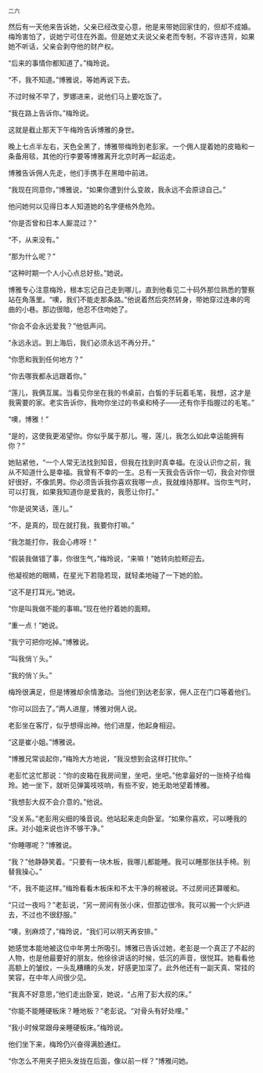     二六 

   然后有一天他来告诉她，父亲已经改变心意，他是来带她回家住的，但却不成婚。梅玲害怕了，说她宁可住在外面。但是她丈夫说父亲老而专制，不容许违背，如果她不听话，父亲会剥夺他的财产权。

   “后来的事情你都知道了。”梅玲说。

   “不，我不知道。”博雅说，等她再说下去。

   不过时候不早了，罗娜进来，说他们马上要吃饭了。

   “我在路上告诉你。”梅玲说。

   这就是截止那天下午梅玲告诉博雅的身世。

   晚上七点半左右，天色全黑了，博雅带梅玲到老彭家。一个佣人提着她的皮箱和一条备用毯，其他的行李要等博雅离开北京时再一起运走。

   博雅告诉佣人先走，他们手携手在黑暗中前进。

   “我现在同意你，”博雅说，“如果你遭到什么变故，我永远不会原谅自己。”

   他问她何以见得日本人知道她的名字便格外危险。

   “你是否曾和日本人厮混过？”

   “不，从来没有。”

   “那为什么呢？”

   “这种时期一个人小心点总好些。”她说。

   博雅专心注意梅玲，根本忘记自己走到哪儿，直到他看见二十码外那位熟悉的警察站在角落里。“噢，我们不能走那条路。”他说着然后突然转身，带她穿过连串的弯曲的小巷。那边很暗，他忍不住吻她了。

   “你会不会永远爱我？”他低声问。

   “永远永远。到上海后，我们必须永远不再分开。”

   “你愿和我到任何地方？”

   “你去哪我都永远跟着你。”

   “莲儿，我俩互属。当看见你坐在我的书桌前，白皙的手玩着毛笔，我想，这才是我需要的家。老实告诉你，我吻你坐过的书桌和椅子——还有你手指握过的毛笔。”

   “噢，博雅！”

   “是的，这使我更渴望你。你似乎属于那儿。喔，莲儿，我怎么如此幸运能拥有你？”

   她贴紧他，“一个人常无法找到知音，但我在找到时真幸福。在没认识你之前，我从不知道什么是幸福。我曾有不幸的一生。总有一天我会告诉你一切，我会对你很好很好，不像凯男。你必须告诉我你喜欢我哪一点，我就维持那样。当你生气时，可以打我，如果我知道你是爱我的，我愿让你打。”

   “你是说笑话，莲儿。”

   “不，是真的，现在就打我，我要你打嘛。”

   “我怎能打你，我会心疼呀！”

   “假装我做错了事，你很生气，”梅玲说，“来嘛！”她转向脸颊迎去。

   他凝视她的眼睛，在星光下若隐若现，就轻柔地碰了一下她的脸。

   “这不是打耳光。”她说。

   “你是叫我做不能的事嘛。”现在他拧着她的面颊。

   “重一点！”她说。

   “我宁可把你吃掉。”博雅说。

   “叫我俏丫头。”

   “我的俏丫头。”

   梅玲很满足，但是博雅却余情激动。当他们到达老彭家，佣人正在门口等着他们。

   “你可以回去了。”两人进屋，博雅对佣人说。

   老彭坐在客厅，似乎想得出神。他们进屋，他起身相迎。

   “这是崔小姐。”博雅说。

   “博雅兄常谈起你，”梅玲大方地说，“我没想到会这样打扰你。”

   老彭忙这忙那说：“你的皮箱在我房间里，坐吧，坐吧。”他拿最好的一张椅子给梅玲。她一坐下，就听见弹簧吱吱响，有些不安，她无助地望着博雅。

   “我想彭大叔不会介意的。”他说。

   “没关系。”老彭用尖细的嗓音说。他站起来走向卧室。“如果你喜欢，可以睡我的床。对小姐来说也许不够干净。”

   “你睡哪呢？”博雅说。

   “我？”他静静笑着。“只要有一块木板，我哪儿都能睡。我可以睡那张扶手椅。别替我操心。”

   “不，我不能这样。”梅玲看看木板床和不太干净的棉被说。不过房间还算暖和。

   “只过一夜吗？”老彭说，“另一房间有张小床，但那边很冷。我可以搬一个火炉进去，不过也不很舒服。”

   “噢，别麻烦了，”梅玲说，“我们可以明天再安排。”

   她感觉本能地被这位中年男士所吸引。博雅已告诉过她，老彭是一个真正了不起的人物，也是他最要好的朋友。他徐徐讲话的时候，低沉的声音，很悦耳。她看看他高额上的皱纹，一头乱糟糟的头发，好感更加深了。此外他还有一副天真、常挂的笑容，在中年人间很少见。

   “我真不好意思，”他们走出卧室，她说，“占用了彭大叔的床。”

   “你能不能睡硬板床？睡地板？”老彭说。“对骨头有好处哩。”

   “我小时候常跟母亲睡硬板床。”梅玲说。

   他们坐下来，梅玲仍兴奋得满脸通红。

   “你怎么不用夹子把头发拢在后面，像以前一样？”博雅问她。


